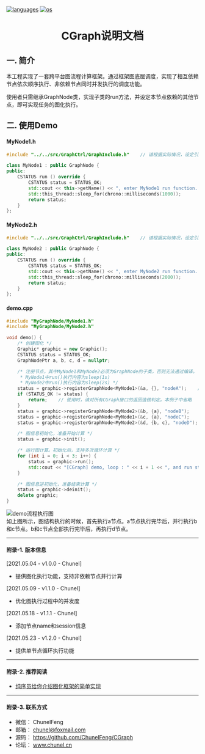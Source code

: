 <p align="left">
  <a href="https://github.com/ChunelFeng/caiss"><img src="https://badgen.net/badge/langs/C++/cyan?list=1" alt="languages"></a>
  <a href="https://github.com/ChunelFeng/caiss"><img src="https://badgen.net/badge/os/MacOS,Linux,Windows/cyan?list=1" alt="os"></a>
</p>

<h1 align="center">
  CGraph说明文档
</h1>

## 一. 简介

本工程实现了一套跨平台图流程计算框架。通过框架图底层调度，实现了相互依赖节点依次顺序执行、非依赖节点同时并发执行的调度功能。

使用者只需继承GraphNode类，实现子类的run方法，并设定本节点依赖的其他节点，即可实现任务的图化执行。


## 二. 使用Demo

#### MyNode1.h
```cpp
#include "../../src/GraphCtrl/GraphInclude.h"    // 请根据实际情况，设定引用路径

class MyNode1 : public GraphNode {
public:
    CSTATUS run () override {
        CSTATUS status = STATUS_OK;
        std::cout << this->getName() << ", enter MyNode1 run function. sleep for 1 second ... " << std::endl;
        std::this_thread::sleep_for(chrono::milliseconds(1000));
        return status;
    }
};
```

#### MyNode2.h
```cpp
#include "../../src/GraphCtrl/GraphInclude.h"    // 请根据实际情况，设定引用路径

class MyNode2 : public GraphNode {
public:
    CSTATUS run () override {
        CSTATUS status = STATUS_OK;
        std::cout << this->getName() << ", enter MyNode2 run function. sleep for 2 second ... " << std::endl;
        std::this_thread::sleep_for(chrono::milliseconds(2000));
        return status;
    }
};
```

#### demo.cpp
```cpp
#include "MyGraphNode/MyNode1.h"
#include "MyGraphNode/MyNode2.h"

void demo() {
    /* 创建图化 */
    Graphic* graphic = new Graphic();
    CSTATUS status = STATUS_OK;
    GraphNodePtr a, b, c, d = nullptr;

    /* 注册节点，其中MyNode1和MyNode2必须为GraphNode的子类，否则无法通过编译。
     * MyNode1中run()执行内容为sleep(1s)
     * MyNode2中run()执行内容为sleep(2s) */
    status = graphic->registerGraphNode<MyNode1>(&a, {}, "nodeA");    // a节点执行，没有任何依赖信息
    if (STATUS_OK != status) {
        return;    // 使用时，请对所有CGraph接口的返回值做判定。本例子中省略
    }
    status = graphic->registerGraphNode<MyNode2>(&b, {a}, "nodeB");    // b节点执行，需要依赖a节点执行完毕
    status = graphic->registerGraphNode<MyNode1>(&c, {a}, "nodeC");
    status = graphic->registerGraphNode<MyNode2>(&d, {b, c}, "nodeD");    // d节点执行，需要依赖b和c节点执行完毕

    /* 图信息初始化，准备开始计算 */
    status = graphic->init();

    /* 运行图计算。初始化后，支持多次循环计算 */
    for (int i = 0; i < 3; i++) {
        status = graphic->run();
        std::cout << "[CGraph] demo, loop : " << i + 1 << ", and run status = " << status << std::endl;
    }

    /* 图信息逆初始化，准备结束计算 */
    status = graphic->deinit();
    delete graphic;
}
```

![demo流程执行图](https://github.com/ChunelFeng/CGraph/blob/main/doc/image/CGraphDemo.jpg)
<br>
如上图所示，图结构执行的时候，首先执行a节点。a节点执行完毕后，并行执行b和c节点。b和c节点全部执行完毕后，再执行d节点。

------------
#### 附录-1. 版本信息

[2021.05.04 - v1.0.0 - Chunel]
* 提供图化执行功能，支持非依赖节点并行计算

[2021.05.09 - v1.1.0 - Chunel]
* 优化图执行过程中的并发度

[2021.05.18 - v1.1.1 - Chunel]
* 添加节点name和session信息

[2021.05.23 - v1.2.0 - Chunel]
* 提供单节点循环执行功能

------------
#### 附录-2. 推荐阅读

* [纯序员给你介绍图化框架的简单实现](http://www.chunel.cn/archives/cgraph-simple-introduce)

------------
#### 附录-3. 联系方式

* 微信： ChunelFeng
* 邮箱： chunel@foxmail.com
* 源码： https://github.com/ChunelFeng/CGraph
* 论坛： www.chunel.cn

